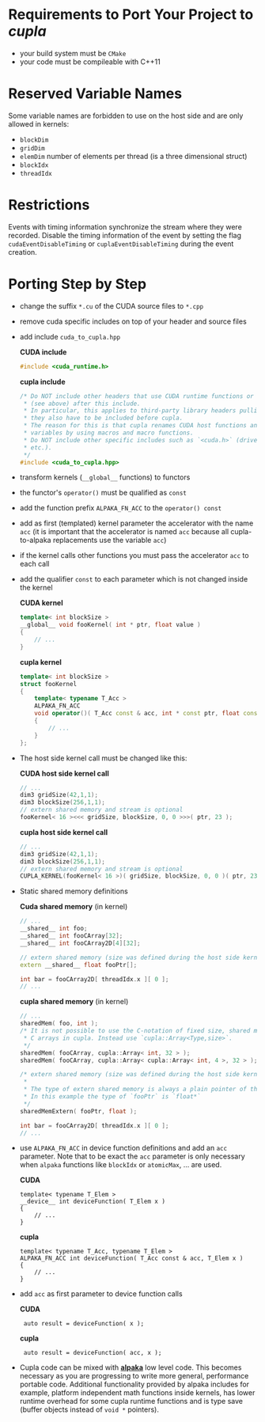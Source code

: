 Requirements to Port Your Project to *cupla*
============================================

- your build system must be `CMake`
- your code must be compileable with C++11


Reserved Variable Names
=======================

Some variable names are forbidden to use on the host side and are only allowed
in kernels:
  - `blockDim`
  - `gridDim`
  - `elemDim` number of elements per thread (is a three dimensional struct)
  - `blockIdx`
  - `threadIdx`


Restrictions
============

Events with timing information synchronize the stream where they were recorded.
Disable the timing information of the event by setting the flag
`cudaEventDisableTiming` or `cuplaEventDisableTiming` during the event
creation.


Porting Step by Step
====================

- change the suffix `*.cu` of the CUDA source files to `*.cpp`
- remove cuda specific includes on top of your header and source files
- add include `cuda_to_cupla.hpp`

  **CUDA include**
  ```C++
  #include <cuda_runtime.h>
  ```

  **cupla include**
  ```C++
  /* Do NOT include other headers that use CUDA runtime functions or variables
   * (see above) after this include.
   * In particular, this applies to third-party library headers pulling CUDA -
   * they also have to be included before cupla.
   * The reason for this is that cupla renames CUDA host functions and device build in
   * variables by using macros and macro functions.
   * Do NOT include other specific includes such as `<cuda.h>` (driver functions,
   * etc.).
   */
  #include <cuda_to_cupla.hpp>
  ```

- transform kernels (`__global__` functions) to functors
- the functor's `operator()` must be qualified as `const`
- add the function prefix `ALPAKA_FN_ACC` to the `operator() const`
- add as first (templated) kernel parameter the accelerator with the name `acc`
  (it is important that the accelerator is named `acc` because all
  cupla-to-alpaka replacements use the variable `acc`)
- if the kernel calls other functions you must pass the accelerator `acc`
  to each call
- add the qualifier `const` to each parameter which is not changed inside the
  kernel

  **CUDA kernel**
  ```C++
  template< int blockSize >
  __global__ void fooKernel( int * ptr, float value )
  {
      // ...
  }
  ```

  **cupla kernel**
  ```C++
  template< int blockSize >
  struct fooKernel
  {
      template< typename T_Acc >
      ALPAKA_FN_ACC
      void operator()( T_Acc const & acc, int * const ptr, float const value) const
      {
          // ...
      }
  };
  ```

- The host side kernel call must be changed like this:

  **CUDA host side kernel call**
  ```C++
  // ...
  dim3 gridSize(42,1,1);
  dim3 blockSize(256,1,1);
  // extern shared memory and stream is optional
  fooKernel< 16 ><<< gridSize, blockSize, 0, 0 >>>( ptr, 23 );
  ```

  **cupla host side kernel call**
  ```C++
  // ...
  dim3 gridSize(42,1,1);
  dim3 blockSize(256,1,1);
  // extern shared memory and stream is optional
  CUPLA_KERNEL(fooKernel< 16 >)( gridSize, blockSize, 0, 0 )( ptr, 23 );
  ```

- Static shared memory definitions

  **Cuda shared memory** (in kernel)
  ```C++
  // ...
  __shared__ int foo;
  __shared__ int fooCArray[32];
  __shared__ int fooCArray2D[4][32];

  // extern shared memory (size was defined during the host side kernel call)
  extern __shared__ float fooPtr[];

  int bar = fooCArray2D[ threadIdx.x ][ 0 ];
  // ...
  ```

  **cupla shared memory** (in kernel)
  ```C++
  // ...
  sharedMem( foo, int );
  /* It is not possible to use the C-notation of fixed size, shared memory
   * C arrays in cupla. Instead use `cupla::Array<Type,size>`.
   */
  sharedMem( fooCArray, cupla::Array< int, 32 > );
  sharedMem( fooCArray, cupla::Array< cupla::Array< int, 4 >, 32 > );

  /* extern shared memory (size was defined during the host side kernel call)
   *
   * The type of extern shared memory is always a plain pointer of the given type.
   * In this example the type of `fooPtr` is `float*`
   */
  sharedMemExtern( fooPtr, float );

  int bar = fooCArray2D[ threadIdx.x ][ 0 ];
  // ...
  ```

- use `ALPAKA_FN_ACC` in device function definitions and add an `acc` parameter. Note that to be exact the `acc` parameter is only necessary when `alpaka` functions like `blockIdx` or `atomicMax`, ... are used.

  **CUDA**

      template< typename T_Elem >
      __device__ int deviceFunction( T_Elem x )
      {
          // ...
      }

  **cupla**

      template< typename T_Acc, typename T_Elem >
      ALPAKA_FN_ACC int deviceFunction( T_Acc const & acc, T_Elem x )
      {
          // ...
      }

- add `acc` as first parameter to device function calls

   **CUDA**

       auto result = deviceFunction( x );

   **cupla**

       auto result = deviceFunction( acc, x );

- Cupla code can be mixed with
  [**alpaka**](https://github.com/ComputationalRadiationPhysics/alpaka)
  low level code. This becomes necessary as you are progressing to write more
  general, performance portable code. Additional functionality provided by
  alpaka includes for example, platform independent math functions inside
  kernels, has lower runtime overhead for some cupla runtime functions and
  is type save (buffer objects instead of `void *` pointers).
